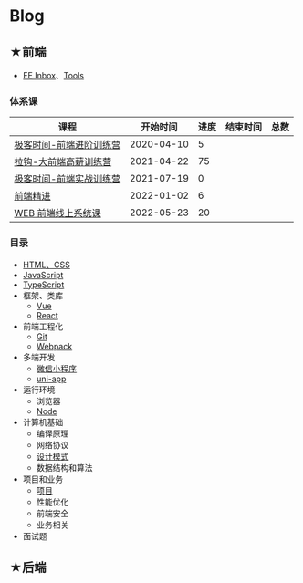 # Blog

## ★前端

- [FE Inbox](./fe-inbox.md)、[Tools](./tools/README.md)

### 体系课

| 课程                                                   | 开始时间   | 进度 | 结束时间 | 总数 |
| ------------------------------------------------------ | ---------- | ---- | -------- | ---- |
| [极客时间-前端进阶训练营](https://github.com/ppambler/geek-univ-fe/) | 2020-04-10 | 5   |          |      |
| [拉钩-大前端高薪训练营](https://github.com/ppambler/lagou-fe/) | 2021-04-22 | 75   |          |      |
| [极客时间-前端实战训练营](https://github.com/ppambler/Geek-FE-CombatTrainingCamp/) | 2021-07-19 | 0   |          |      |
| [前端精进](https://github.com/ppambler/fe-diligence/) | 2022-01-02 | 6   |          |      |
| [WEB 前端线上系统课](https://github.com/ppambler/fe-coderwhy) | 2022-05-23 | 20   |          |      |

### 目录

- [HTML、CSS](https://github.com/ppambler/html-css/)
- [JavaScript](https://github.com/ppambler/js/)
- [TypeScript](https://github.com/ppambler/typescript/)
- 框架、类库
  - [Vue](https://github.com/ppambler/vue/)
  - [React](https://github.com/ppambler/react/)
- 前端工程化
  - [Git](https://github.com/ppambler/fe-engineering/#git)
  - [Webpack](https://github.com/ppambler/fe-engineering/#webpack)
- 多端开发
  - [微信小程序](https://github.com/ppambler/cml/#%E5%BE%AE%E4%BF%A1%E5%B0%8F%E7%A8%8B%E5%BA%8F)
  - [uni-app](https://github.com/ppambler/cml/#uni-app)
- 运行环境
  - 浏览器
  - [Node](https://github.com/ppambler/nodejs/)
- 计算机基础
  - 编译原理
  - 网络协议
  - [设计模式](https://github.com/ppambler/design-patterns/)
  - 数据结构和算法
- 项目和业务
  - [项目](https://github.com/ppambler/project/)
  - 性能优化
  - 前端安全
  - 业务相关
- 面试题

## ★后端
